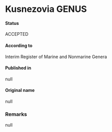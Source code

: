 Kusnezovia GENUS
=======

#### Status
ACCEPTED

#### According to
Interim Register of Marine and Nonmarine Genera

#### Published in
null

#### Original name
null

### Remarks
null